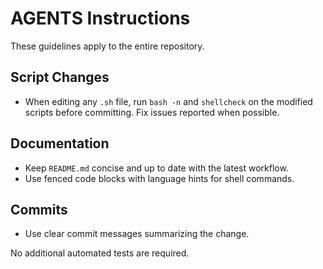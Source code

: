 # AGENTS Instructions

These guidelines apply to the entire repository.

## Script Changes
- When editing any `.sh` file, run `bash -n` and `shellcheck` on the modified scripts before committing. Fix issues reported when possible.

## Documentation
- Keep `README.md` concise and up to date with the latest workflow.
- Use fenced code blocks with language hints for shell commands.

## Commits
- Use clear commit messages summarizing the change.

No additional automated tests are required.

